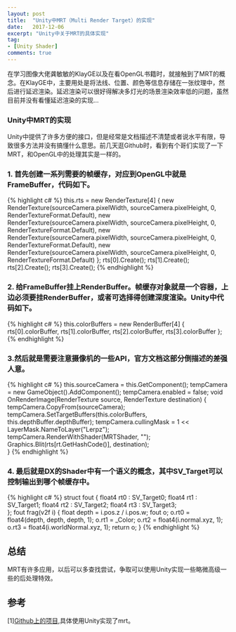 ```yaml
---
layout: post
title:  "Unity中MRT（Multi Render Target）的实现"
date:   2017-12-06
excerpt: "Unity中关于MRT的具体实现"
tag:
- [Unity Shader]
comments: true
---
```

在学习图像大佬龚敏敏的KlayGE以及在看OpenGL书籍时，就接触到了MRT的概念。在KlayGE中，主要用处是将法线、位置、颜色等信息存储在一张纹理中，然后进行延迟渲染。延迟渲染可以很好得解决多灯光的场景渲染效率低的问题，虽然目前并没有看懂延迟渲染的实现...

### Unity中MRT的实现

Unity中提供了许多方便的接口，但是经常是文档描述不清楚或者说水平有限，导致很多方法并没有搞懂什么意思。前几天逛Github时，看到有个哥们实现了一下MRT，和OpenGL中的处理其实是一样的。

 ### 1. 首先创建一系列需要的帧缓存，对应到OpenGL中就是FrameBuffer，代码如下。
 
 {% highlight c# %}
this.rts = new RenderTexture[4] {
    new RenderTexture(sourceCamera.pixelWidth, sourceCamera.pixelHeight, 0, RenderTextureFormat.Default),
    new RenderTexture(sourceCamera.pixelWidth, sourceCamera.pixelHeight, 0, RenderTextureFormat.Default),
    new RenderTexture(sourceCamera.pixelWidth, sourceCamera.pixelHeight, 0, RenderTextureFormat.Default),
        new RenderTexture(sourceCamera.pixelWidth, sourceCamera.pixelHeight, 0, RenderTextureFormat.Default)
    };
    rts[0].Create();
    rts[1].Create();
    rts[2].Create();
    rts[3].Create();
{% endhighlight %}

### 2. 给FrameBuffer挂上RenderBuffer。帧缓存对象就是一个容器，上边必须要挂RenderBuffer，或者可选择得创建深度渲染。Unity中代码如下。

 {% highlight c# %}
 this.colorBuffers = new RenderBuffer[4] { rts[0].colorBuffer, rts[1].colorBuffer, rts[2].colorBuffer, rts[3].colorBuffer };
{% endhighlight %}

### 3.然后就是需要注意摄像机的一些API，官方文档这部分倒描述的差强人意。

 {% highlight c# %}
this.sourceCamera = this.GetComponent<Camera>();
tempCamera = new GameObject().AddComponent<Camera>();
tempCamera.enabled = false;
void OnRenderImage(RenderTexture source, RenderTexture destination)
{
    tempCamera.CopyFrom(sourceCamera);
    tempCamera.SetTargetBuffers(this.colorBuffers, this.depthBuffer.depthBuffer);
    tempCamera.cullingMask = 1 << LayerMask.NameToLayer("Lerpz");
    tempCamera.RenderWithShader(MRTShader, "");
    Graphics.Blit(rts[rt.GetHashCode()], destination);  
}
{% endhighlight %}

### 4. 最后就是DX的Shader中有一个语义的概念，其中SV_Target可以控制输出到哪个帧缓存中。

{% highlight c# %}
struct fout 
{
    float4 rt0 : SV_Target0;
    float4 rt1 : SV_Target1;
    float4 rt2 : SV_Target2;
    float4 rt3 : SV_Target3;                
};
fout frag(v2f i)
{
    float depth = i.pos.z / i.pos.w;
    fout o;
    o.rt0 = float4(depth, depth, depth, 1);
    o.rt1 = _Color;
    o.rt2 = float4(i.normal.xyz, 1);
    o.rt3 = float4(i.worldNormal.xyz, 1);
    return o;
}
{% endhighlight %}

## 总结  
MRT有许多应用，以后可以多查找尝试，争取可以使用Unity实现一些略微高级一些的后处理特效。

## 参考 ##      
[1][Github上的项目](https://github.com/rcm4/Unity-MRT),具体使用Unity实现了mrt。